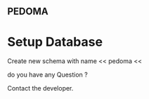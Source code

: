 ## PEDOMA 
# Setup Database
Create new schema with name << pedoma <<

do you have any Question ?

Contact the developer.

